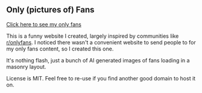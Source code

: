 ## Only (pictures of) Fans

[Click here to see my only fans](https://onlyfanz.top)

This is a funny website I created, largely inspired by communities like [r/onlyfans](https://www.reddit.com/r/OnlyFans/). I noticed there wasn't a convenient website to send people to for my only fans content, so I created this one.

It's nothing flash, just a bunch of AI generated images of fans loading in a masonry layout.

License is MIT. Feel free to re-use if you find another good domain to host it on.